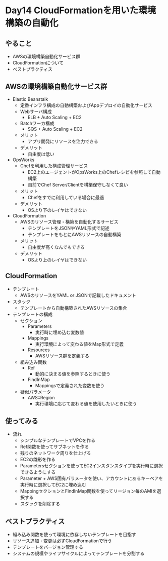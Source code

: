 Day14 CloudFormationを用いた環境構築の自動化
==

## やること

* AWSの環境構築自動化サービス群
* CloudFormationについて
* ベストプラクティス

## AWSの環境構築自動化サービス群

* Elastic Beanstalk
    * 定番インフラ構成の自動構築およびAppデプロイの自動化サービス
    * Webサーバ構成
        * ELB + Auto Scaling + EC2
    * Batchワーカ構成
        * SQS + Auto Scaling + EC2
    * メリット
        * アプリ開発にリソースを注力できる
    * デメリット
        * 自由度は低い
* OpsWorks
    * Chefを利用した構成管理サービス
        * EC2上のエージェントがOpsWorks上のChefレシピを参照して自動構築
        * 自前でChef Server/Clientを構築保守しなくて良い
    * メリット
        * Chefをすでに利用している場合に最適
    * デメリット
        * OSより下のレイヤはできない
* CloudFormation
    * AWSのリソース管理・構築を自動化するサービス
        * テンプレートをJSONやYAML形式で記述
        * テンプレートをもとにAWSリソースの自動構築
    * メリット
        * 自由度が高くなんでもできる
    * デメリット
        * OSより上のレイヤはできない

## CloudFormation

* テンプレート
    * AWSのリソースをYAML or JSONで記載したドキュメント
* スタック
    * テンプレートから自動構築されたAWSリソースの集合
* テンプレートの構成
    * セクション
        * Parameters
            * 実行時に埋め込む変数値
        * Mappings
            * 実行環境によって変わる値をMap形式で定義
        * Resources
            * AWSリソース群を定義する
    * 組み込み関数
        * Ref
            * 動的に決まる値を参照するときに使う
        * FindInMap
            * Mappingsで定義された変数を使う
    * 疑似パラメータ
        *  AWS::Region
            * 実行環境に応じて変わる値を使用したいときに使う

## 使ってみる

* 流れ
    * シンプルなテンプレートでVPCを作る
    * Ref関数を使ってサブネットを作る
    * 残りのネットワーク周りを仕上げる
    * EC2の雛形を作る
    * Parametersセクションを使ってEC2インスタンスタイプを実行時に選択できるようにする
    * Parameter + AWS固有パラメータを使い、アカウントにあるキーペアを実行時に選択してEC2に埋め込む
    * MappingセクションとFindInMap関数を使ってリージョン毎のAMIを選択する
    * スタックを削除する

## ベストプラクティス

* 組み込み関数を使って環境に依存しないテンプレートを目指す
* リソース追加・変更は必ずCloudFormationで行う
* テンプレートをバージョン管理する
* システムの規模やライフサイクルによってテンプレートを分割する

